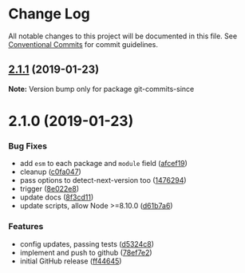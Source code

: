 # Change Log

All notable changes to this project will be documented in this file.
See [Conventional Commits](https://conventionalcommits.org) for commit guidelines.

## [2.1.1](https://github.com/tunnckoCore/monorepo/compare/git-commits-since@2.1.0...git-commits-since@2.1.1) (2019-01-23)

**Note:** Version bump only for package git-commits-since





# 2.1.0 (2019-01-23)


### Bug Fixes

* add `esm` to each package and `module` field ([afcef19](https://github.com/tunnckoCore/monorepo/commit/afcef19))
* cleanup ([c0fa047](https://github.com/tunnckoCore/monorepo/commit/c0fa047))
* pass options to detect-next-version too ([1476294](https://github.com/tunnckoCore/monorepo/commit/1476294))
* trigger ([8e022e8](https://github.com/tunnckoCore/monorepo/commit/8e022e8))
* update docs ([8f3cd11](https://github.com/tunnckoCore/monorepo/commit/8f3cd11))
* update scripts, allow Node >=8.10.0 ([d61b7a6](https://github.com/tunnckoCore/monorepo/commit/d61b7a6))


### Features

* config updates, passing tests ([d5324c8](https://github.com/tunnckoCore/monorepo/commit/d5324c8))
* implement and push to github ([78ef7e2](https://github.com/tunnckoCore/monorepo/commit/78ef7e2))
* initial GitHub release ([ff44645](https://github.com/tunnckoCore/monorepo/commit/ff44645))
